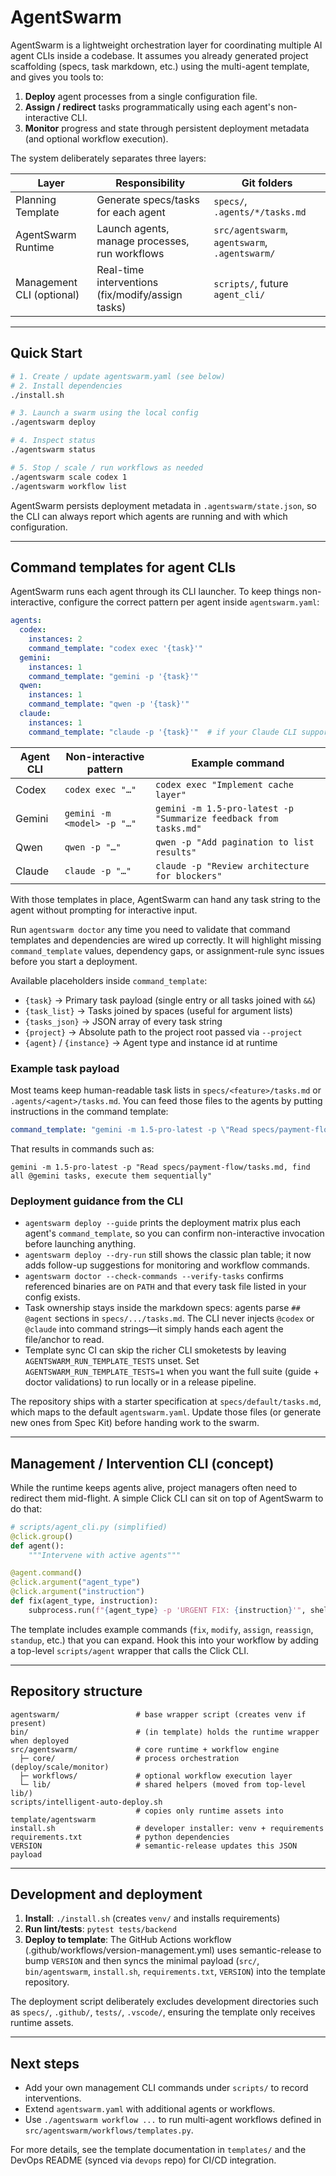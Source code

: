 # AgentSwarm

AgentSwarm is a lightweight orchestration layer for coordinating multiple AI agent CLIs inside a codebase. It assumes you already generated project scaffolding (specs, task markdown, etc.) using the multi-agent template, and gives you tools to:

1. **Deploy** agent processes from a single configuration file.
2. **Assign / redirect** tasks programmatically using each agent's non-interactive CLI.
3. **Monitor** progress and state through persistent deployment metadata (and optional workflow execution).

The system deliberately separates three layers:

| Layer | Responsibility | Git folders |
| --- | --- | --- |
| Planning Template | Generate specs/tasks for each agent | `specs/`, `.agents/*/tasks.md` |
| AgentSwarm Runtime | Launch agents, manage processes, run workflows | `src/agentswarm`, `agentswarm`, `.agentswarm/` |
| Management CLI (optional) | Real-time interventions (fix/modify/assign tasks) | `scripts/`, future `agent_cli/` |

---
## Quick Start

```bash
# 1. Create / update agentswarm.yaml (see below)
# 2. Install dependencies
./install.sh

# 3. Launch a swarm using the local config
./agentswarm deploy

# 4. Inspect status
./agentswarm status

# 5. Stop / scale / run workflows as needed
./agentswarm scale codex 1
./agentswarm workflow list
```

AgentSwarm persists deployment metadata in `.agentswarm/state.json`, so the CLI can always report which agents are running and with which configuration.

---
## Command templates for agent CLIs

AgentSwarm runs each agent through its CLI launcher. To keep things non-interactive, configure the correct pattern per agent inside `agentswarm.yaml`:

```yaml
agents:
  codex:
    instances: 2
    command_template: "codex exec '{task}'"
  gemini:
    instances: 1
    command_template: "gemini -p '{task}'"
  qwen:
    instances: 1
    command_template: "qwen -p '{task}'"
  claude:
    instances: 1
    command_template: "claude -p '{task}'"  # if your Claude CLI supports -p
```

| Agent CLI | Non-interactive pattern | Example command |
| --- | --- | --- |
| Codex | `codex exec "…"` | `codex exec "Implement cache layer"` |
| Gemini | `gemini -m <model> -p "…"` | `gemini -m 1.5-pro-latest -p "Summarize feedback from tasks.md"` |
| Qwen | `qwen -p "…"` | `qwen -p "Add pagination to list results"` |
| Claude | `claude -p "…"` | `claude -p "Review architecture for blockers"` |

With those templates in place, AgentSwarm can hand any task string to the agent without prompting for interactive input.

Run `agentswarm doctor` any time you need to validate that command templates and dependencies are wired up correctly. It will highlight missing `command_template` values, dependency gaps, or assignment-rule sync issues before you start a deployment.

Available placeholders inside `command_template`:

- `{task}` → Primary task payload (single entry or all tasks joined with `&&`)
- `{task_list}` → Tasks joined by spaces (useful for argument lists)
- `{tasks_json}` → JSON array of every task string
- `{project}` → Absolute path to the project root passed via `--project`
- `{agent}` / `{instance}` → Agent type and instance id at runtime

### Example task payload

Most teams keep human-readable task lists in `specs/<feature>/tasks.md` or `.agents/<agent>/tasks.md`. You can feed those files to the agents by putting instructions in the command template:

```yaml
command_template: "gemini -m 1.5-pro-latest -p \"Read specs/payment-flow/tasks.md, find all tasks tagged @gemini, execute them sequentially\""
```

That results in commands such as:

```
gemini -m 1.5-pro-latest -p "Read specs/payment-flow/tasks.md, find all @gemini tasks, execute them sequentially"
```

### Deployment guidance from the CLI

- `agentswarm deploy --guide` prints the deployment matrix plus each agent's `command_template`, so you can confirm non-interactive invocation before launching anything.
- `agentswarm deploy --dry-run` still shows the classic plan table; it now adds follow-up suggestions for monitoring and workflow commands.
- `agentswarm doctor --check-commands --verify-tasks` confirms referenced binaries are on `PATH` and that every task file listed in your config exists.
- Task ownership stays inside the markdown specs: agents parse `## @agent` sections in `specs/.../tasks.md`. The CLI never injects `@codex` or `@claude` into command strings—it simply hands each agent the file/anchor to read.
- Template sync CI can skip the richer CLI smoketests by leaving `AGENTSWARM_RUN_TEMPLATE_TESTS` unset. Set `AGENTSWARM_RUN_TEMPLATE_TESTS=1` when you want the full suite (guide + doctor validations) to run locally or in a release pipeline.

The repository ships with a starter specification at `specs/default/tasks.md`, which maps to the default `agentswarm.yaml`. Update those files (or generate new ones from Spec Kit) before handing work to the swarm.

---
## Management / Intervention CLI (concept)

While the runtime keeps agents alive, project managers often need to redirect them mid-flight. A simple Click CLI can sit on top of AgentSwarm to do that:

```python
# scripts/agent_cli.py (simplified)
@click.group()
def agent():
    """Intervene with active agents"""

@agent.command()
@click.argument("agent_type")
@click.argument("instruction")
def fix(agent_type, instruction):
    subprocess.run(f"{agent_type} -p 'URGENT FIX: {instruction}'", shell=True)
```

The template includes example commands (`fix`, `modify`, `assign`, `reassign`, `standup`, etc.) that you can expand. Hook this into your workflow by adding a top-level `scripts/agent` wrapper that calls the Click CLI.

---
## Repository structure

```
agentswarm/                 # base wrapper script (creates venv if present)
bin/                        # (in template) holds the runtime wrapper when deployed
src/agentswarm/             # core runtime + workflow engine
  ├─ core/                  # process orchestration (deploy/scale/monitor)
  ├─ workflows/             # optional workflow execution layer
  └─ lib/                   # shared helpers (moved from top-level lib/)
scripts/intelligent-auto-deploy.sh
                            # copies only runtime assets into template/agentswarm
install.sh                  # developer installer: venv + requirements
requirements.txt            # python dependencies
VERSION                     # semantic-release updates this JSON payload
```

---
## Development and deployment

1. **Install**: `./install.sh` (creates `venv/` and installs requirements)
2. **Run lint/tests**: `pytest tests/backend`
3. **Deploy to template**: The GitHub Actions workflow (.github/workflows/version-management.yml) uses semantic-release to bump `VERSION` and then syncs the minimal payload (`src/`, `bin/agentswarm`, `install.sh`, `requirements.txt`, `VERSION`) into the template repository.

The deployment script deliberately excludes development directories such as `specs/`, `.github/`, `tests/`, `.vscode/`, ensuring the template only receives runtime assets.

---
## Next steps

- Add your own management CLI commands under `scripts/` to record interventions.
- Extend `agentswarm.yaml` with additional agents or workflows.
- Use `./agentswarm workflow ...` to run multi-agent workflows defined in `src/agentswarm/workflows/templates.py`.

For more details, see the template documentation in `templates/` and the DevOps README (synced via `devops` repo) for CI/CD integration.
